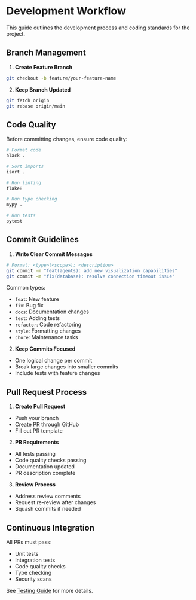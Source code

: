 # Development Workflow

This guide outlines the development process and coding standards for the project.

## Branch Management

1. **Create Feature Branch**
```bash
git checkout -b feature/your-feature-name
```

2. **Keep Branch Updated**
```bash
git fetch origin
git rebase origin/main
```

## Code Quality

Before committing changes, ensure code quality:

```bash
# Format code
black .

# Sort imports
isort .

# Run linting
flake8

# Run type checking
mypy .

# Run tests
pytest
```

## Commit Guidelines

1. **Write Clear Commit Messages**
```bash
# Format: <type>(<scope>): <description>
git commit -m "feat(agents): add new visualization capabilities"
git commit -m "fix(database): resolve connection timeout issue"
```

Common types:
- `feat`: New feature
- `fix`: Bug fix
- `docs`: Documentation changes
- `test`: Adding tests
- `refactor`: Code refactoring
- `style`: Formatting changes
- `chore`: Maintenance tasks

2. **Keep Commits Focused**
- One logical change per commit
- Break large changes into smaller commits
- Include tests with feature changes

## Pull Request Process

1. **Create Pull Request**
- Push your branch
- Create PR through GitHub
- Fill out PR template

2. **PR Requirements**
- All tests passing
- Code quality checks passing
- Documentation updated
- PR description complete

3. **Review Process**
- Address review comments
- Request re-review after changes
- Squash commits if needed

## Continuous Integration

All PRs must pass:
- Unit tests
- Integration tests
- Code quality checks
- Type checking
- Security scans

See [Testing Guide](./testing.md) for more details. 